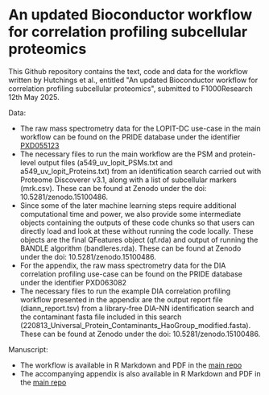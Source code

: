 # An updated Bioconductor workflow for correlation profiling subcellular proteomics

This Github repository contains the text, code and data for the workflow written by Hutchings et al., entitled "An updated Bioconductor workflow for correlation profiling subcellular proteomics", submitted to F1000Research 12th May 2025.

Data:

* The raw mass spectrometry data for the LOPIT-DC use-case in the main workflow can be found on the PRIDE database under the identifier [PXD055123](https://proteomecentral.proteomexchange.org/cgi/GetDataset?ID=PXD055123)
* The necessary files to run the main workflow are the PSM and protein-level output files (a549_uv_lopit_PSMs.txt and a549_uv_lopit_Proteins.txt) from an identification search carried out with Proteome Discoverer v3.1, along with a list of subcellular markers (mrk.csv). These can be found at Zenodo under the doi: 10.5281/zenodo.15100486.
* Since some of the later machine learning steps require additional computational time and power, we also provide some intermediate objects containing the outputs of these code chunks so that users can directly load and look at these without running the code locally. These objects are the final QFeatures object (qf.rda) and output of running the BANDLE algorithm (bandleres.rda). These can be found at Zenodo under the doi: 10.5281/zenodo.15100486.
* For the appendix, the raw mass spectrometry data for the DIA correlation profiling use-case can be found on the PRIDE database under the identifier PXD063082
* The necessary files to run the example DIA correlation profiling workflow presented in the appendix are the output report file (diann_report.tsv) from a library-free DIA-NN identification search and the contaminant fasta file included in this search (220813_Universal_Protein_Contaminants_HaoGroup_modified.fasta). These can be found at Zenodo under the doi: 10.5281/zenodo.15100486.

Manuscript:

* The workflow is available in R Markdown and PDF in the [main repo](https://github.com/CambridgeCentreForProteomics/f1000_subcellular_proteomics)
* The accompanying appendix is also available in R Markdown and PDF in the [main repo](https://github.com/CambridgeCentreForProteomics/f1000_subcellular_proteomics)
  
